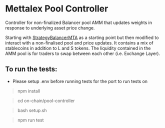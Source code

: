 # Mettalex Pool Controller

Controller for non-finalized Balancer pool AMM that updates weights in response to underlying asset price change.

Starting with [StrategyBalancerMTA](https://etherscan.io/address/0x15f8afe8e14a91814808fb14cdf25feca4bd835a#code) as a starting point but then modified to interact with a non-finalised pool and price updates.
It contains a mix of stablecoins in addition to  L and S tokens. The liquidity contained in the AMM pool is for traders to swap between each other (i.e. Exchange Layer).


## To run the tests:

* Please setup .env before running tests for the port to run tests on

> npm install

> cd on-chain/pool-controller

> bash setup.sh

> npm run test